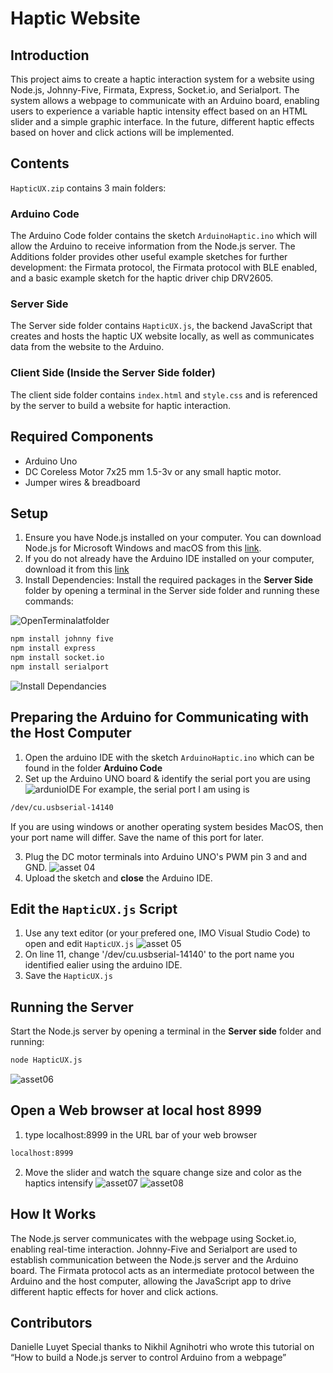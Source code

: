 # Haptic Website

## Introduction
This project aims to create a haptic interaction system for a website using Node.js, Johnny-Five, Firmata, Express, Socket.io, and Serialport. The system allows a webpage to communicate with an Arduino board, enabling users to experience a variable haptic intensity effect based on an HTML slider and a simple graphic interface. In the future, different haptic effects based on hover and click actions will be implemented.

## Contents
`HapticUX.zip` contains 3 main folders:

### Arduino Code
The Arduino Code folder contains the sketch `ArduinoHaptic.ino` which will allow the Arduino to receive information from the Node.js server. The Additions folder provides other useful example sketches for further development: the Firmata protocol, the Firmata protocol with BLE enabled, and a basic example sketch for the haptic driver chip DRV2605.

### Server Side
The Server side folder contains `HapticUX.js`, the backend JavaScript that creates and hosts the haptic UX website locally, as well as communicates data from the website to the Arduino.

### Client Side (Inside the Server Side folder)
The client side folder contains `index.html` and `style.css` and is referenced by the server to build a website for haptic interaction.

## Required Components
- Arduino Uno
- DC Coreless Motor 7x25 mm 1.5-3v or any small haptic motor.
- Jumper wires & breadboard

## Setup
1. Ensure you have Node.js installed on your computer. You can download Node.js for Microsoft Windows and macOS from this [link](https://nodejs.org/en/download/). 
2. If you do not already have the Arduino IDE installed on your computer, download it from this [link](https://www.arduino.cc/en/software)
3. Install Dependencies: Install the required packages in the **Server Side** folder by opening a terminal in the Server side folder and running these commands:

![OpenTerminalatfolder](01%20OpenTerminalAtSSFolder.png)


```bash
npm install johnny five
npm install express
npm install socket.io
npm install serialport

```
![Install Dependancies](02%20InstallDependancies.png)
## Preparing the Arduino for Communicating with the Host Computer
1. Open the arduino IDE with the sketch `ArduinoHaptic.ino` which can be found in the folder **Arduino Code**
2. Set up the Arduino UNO board & identify the serial port you are using 
![ardunioIDE](03ArdunioIDE.png)
For example, the serial port I am using is 
```bash
/dev/cu.usbserial-14140
```
If you are using windows or another operating system besides MacOS, then your port name will differ. Save the name of this port for later. 

3. Plug the DC motor terminals into Arduino UNO's PWM pin 3 and and GND. 
![asset 04](04ArduinoSetup.png)
4. Upload the sketch and **close** the Arduino IDE.


## Edit the `HapticUX.js` Script 
1. Use any text editor (or your prefered one, IMO Visual Studio Code) to open and edit `HapticUX.js`
![asset 05](05%20EditJS.png)
2. On line 11, change '/dev/cu.usbserial-14140' to the port name you identified ealier using the arduino IDE.
3. Save the `HapticUX.js` 

## Running the Server
Start the Node.js server by opening a terminal in the **Server side** folder and running:
```bash
node HapticUX.js
```
![asset06](06RunHapticUXjs.png)

## Open a Web browser at local host 8999
1. type localhost:8999 in the URL bar of your web browser
```bash
localhost:8999
```
2. Move the slider and watch the square change size and color as the haptics intensify
![asset07](07Hapticweb.png)
![asset08](08Hapticweb.png)

## How It Works

The Node.js server communicates with the webpage using Socket.io, enabling real-time interaction.
Johnny-Five and Serialport are used to establish communication between the Node.js server and the Arduino board.
The Firmata protocol acts as an intermediate protocol between the Arduino and the host computer, allowing the JavaScript app to drive different haptic effects for hover and click actions.

## Contributors

Danielle Luyet
Special thanks to Nikhil Agnihotri who wrote this tutorial on “How to build a Node.js server to control Arduino from a webpage”
